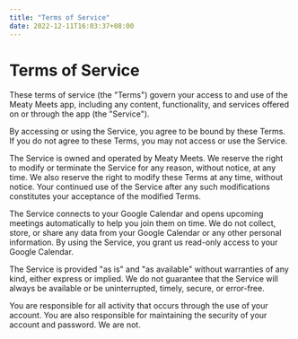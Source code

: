 ```yaml
---
title: "Terms of Service"
date: 2022-12-11T16:03:37+08:00
---
```


# Terms of Service

These terms of service (the "Terms") govern your access to and use of the Meaty Meets app, including any content, functionality, and services offered on or through the app (the "Service").

By accessing or using the Service, you agree to be bound by these Terms. If you do not agree to these Terms, you may not access or use the Service.

The Service is owned and operated by Meaty Meets. We reserve the right to modify or terminate the Service for any reason, without notice, at any time. We also reserve the right to modify these Terms at any time, without notice. Your continued use of the Service after any such modifications constitutes your acceptance of the modified Terms.

The Service connects to your Google Calendar and opens upcoming meetings automatically to help you join them on time. We do not collect, store, or share any data from your Google Calendar or any other personal information. By using the Service, you grant us read-only access to your Google Calendar.

The Service is provided "as is" and "as available" without warranties of any kind, either express or implied. We do not guarantee that the Service will always be available or be uninterrupted, timely, secure, or error-free.

You are responsible for all activity that occurs through the use of your account. You are also responsible for maintaining the security of your account and password. We are not.
